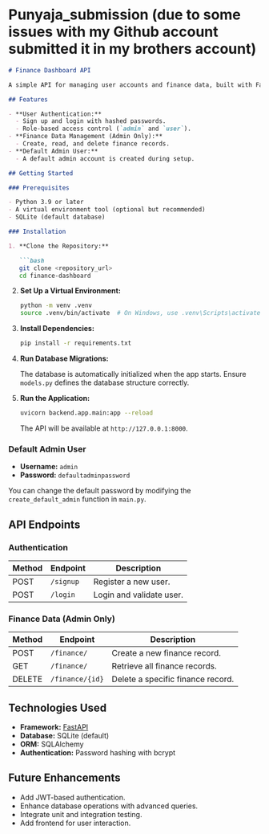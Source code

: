 # Punyaja_submission (due to some issues with my Github account submitted it in my brothers account)


```markdown
# Finance Dashboard API

A simple API for managing user accounts and finance data, built with FastAPI. The application supports role-based access control, distinguishing between admin and regular user accounts.

## Features

- **User Authentication:**
  - Sign up and login with hashed passwords.
  - Role-based access control (`admin` and `user`).
- **Finance Data Management (Admin Only):**
  - Create, read, and delete finance records.
- **Default Admin User:**
  - A default admin account is created during setup.

## Getting Started

### Prerequisites

- Python 3.9 or later
- A virtual environment tool (optional but recommended)
- SQLite (default database)

### Installation

1. **Clone the Repository:**

   ```bash
   git clone <repository_url>
   cd finance-dashboard
   ```

2. **Set Up a Virtual Environment:**

   ```bash
   python -m venv .venv
   source .venv/bin/activate  # On Windows, use .venv\Scripts\activate
   ```

3. **Install Dependencies:**

   ```bash
   pip install -r requirements.txt
   ```

4. **Run Database Migrations:**

   The database is automatically initialized when the app starts. Ensure `models.py` defines the database structure correctly.

5. **Run the Application:**

   ```bash
   uvicorn backend.app.main:app --reload
   ```

   The API will be available at `http://127.0.0.1:8000`.

### Default Admin User

- **Username:** `admin`
- **Password:** `defaultadminpassword`

You can change the default password by modifying the `create_default_admin` function in `main.py`.

## API Endpoints

### Authentication

| Method | Endpoint         | Description               |
|--------|-------------------|---------------------------|
| POST   | `/signup`         | Register a new user.      |
| POST   | `/login`          | Login and validate user.  |

### Finance Data (Admin Only)

| Method | Endpoint          | Description                      |
|--------|--------------------|----------------------------------|
| POST   | `/finance/`        | Create a new finance record.     |
| GET    | `/finance/`        | Retrieve all finance records.    |
| DELETE | `/finance/{id}`    | Delete a specific finance record.|



## Technologies Used

- **Framework:** [FastAPI](https://fastapi.tiangolo.com/)
- **Database:** SQLite (default)
- **ORM:** SQLAlchemy
- **Authentication:** Password hashing with bcrypt

## Future Enhancements

- Add JWT-based authentication.
- Enhance database operations with advanced queries.
- Integrate unit and integration testing.
- Add frontend for user interaction.
